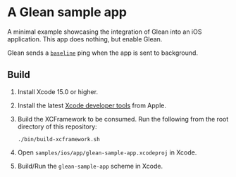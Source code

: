 # A Glean sample app

A minimal example showcasing the integration of Glean into an iOS application.
This app does nothing, but enable Glean.

Glean sends a [`baseline`][] ping when the app is sent to background.

[`baseline`]: https://mozilla.github.io/glean/book/user/pings/baseline.html

## Build

1. Install Xcode 15.0 or higher.

2. Install the latest [Xcode developer tools](https://developer.apple.com/xcode/downloads/) from Apple.

3. Build the XCFramework to be consumed. Run the following from the root directory of this repository:

    ```
    ./bin/build-xcframework.sh
    ```

4. Open `samples/ios/app/glean-sample-app.xcodeproj` in Xcode.

5. Build/Run the `glean-sample-app` scheme in Xcode.
